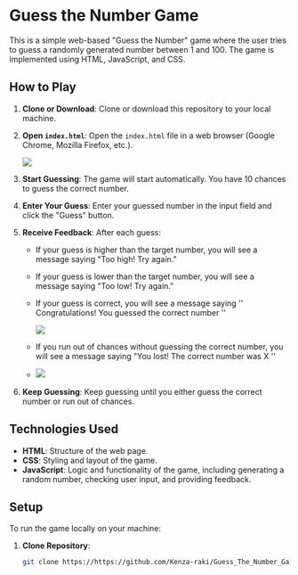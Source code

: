 # Guess the Number Game

This is a simple web-based "Guess the Number" game where the user tries to guess a randomly generated number between 1 and 100. The game is implemented using HTML, JavaScript, and CSS.

## How to Play

1. **Clone or Download**: Clone or download this repository to your local machine.
   
2. **Open `index.html`**: Open the `index.html` file in a web browser (Google Chrome, Mozilla Firefox, etc.).
   
   <img src="https://github.com/Kenza-raki/Guess_The_Number_Game/assets/116951093/b89b145f-e228-4c3e-b1fd-2a735f51a0f3">

4. **Start Guessing**: The game will start automatically. You have 10 chances to guess the correct number.

5. **Enter Your Guess**: Enter your guessed number in the input field and click the "Guess" button.

6. **Receive Feedback**: After each guess:
   - If your guess is higher than the target number, you will see a message saying "Too high! Try again."
   - If your guess is lower than the target number, you will see a message saying "Too low! Try again."
   - If your guess is correct, you will see a message saying '' Congratulations! You guessed the correct number ''
     
     <img src="https://github.com/Kenza-raki/Guess_The_Number_Game/assets/116951093/a03b4836-8cc5-49db-8be2-66b6c1bfa410" >
     
   - If you run out of chances without guessing the correct number, you will see a message saying "You lost! The correct number was X ''
     
   - <img src="https://github.com/Kenza-raki/Guess_The_Number_Game/assets/116951093/589026a9-747b-407f-b590-006ad048799d">

7. **Keep Guessing**: Keep guessing until you either guess the correct number or run out of chances.

## Technologies Used

- **HTML**: Structure of the web page.
- **CSS**: Styling and layout of the game.
- **JavaScript**: Logic and functionality of the game, including generating a random number, checking user input, and providing feedback.

## Setup

To run the game locally on your machine:

1. **Clone Repository**:
   ```bash
   git clone https://https://github.com/Kenza-raki/Guess_The_Number_Game.git

